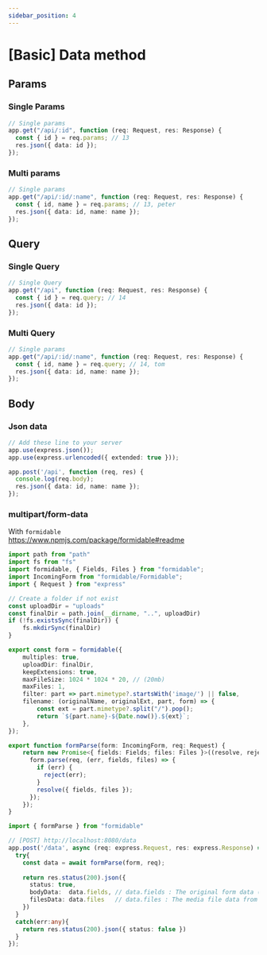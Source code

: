```yaml
---
sidebar_position: 4
---
```


# [Basic] Data method

## Params

### Single Params
```ts showLineNumbers title="[GET] http://localhost:8080/api/13"
// Single params
app.get("/api/:id", function (req: Request, res: Response) {
  const { id } = req.params; // 13
  res.json({ data: id });
});
```

### Multi params
```ts showLineNumbers title="[GET] http://localhost:8080/api/13/peter"
// Single params
app.get("/api/:id/:name", function (req: Request, res: Response) {
  const { id, name } = req.params; // 13, peter
  res.json({ data: id, name: name });
});
```

## Query

### Single Query
```ts showLineNumber title="[GET] http://localhost:8080/api?id=14"
// Single Query
app.get("/api", function (req: Request, res: Response) {
  const { id } = req.query; // 14
  res.json({ data: id });
});
```

### Multi Query
```ts showLineNumbers title="[GET] http://localhost:8080/api?id=14&name=tom"
// Single params
app.get("/api/:id/:name", function (req: Request, res: Response) {
  const { id, name } = req.query; // 14, tom
  res.json({ data: id, name: name });
});
```

## Body

### Json data
```ts showLineNumber title="server.ts"
// Add these line to your server
app.use(express.json());
app.use(express.urlencoded({ extended: true }));
```

```ts showLineNumbers title="[POST] http://localhost:8080/api"
app.post('/api', function (req, res) {
  console.log(req.body);
  res.json({ data: id, name: name });
});
```

### multipart/form-data

With `formidable`  
https://www.npmjs.com/package/formidable#readme  

```ts showLineNumbers title="formidable.ts"
import path from "path"
import fs from "fs"
import formidable, { Fields, Files } from "formidable";
import IncomingForm from "formidable/Formidable";
import { Request } from "express"

// Create a folder if not exist
const uploadDir = "uploads"
const finalDir = path.join(__dirname, "..", uploadDir)
if (!fs.existsSync(finalDir)) {
    fs.mkdirSync(finalDir)
}

export const form = formidable({ 
    multiples: true,
    uploadDir: finalDir,
    keepExtensions: true,
    maxFileSize: 1024 * 1024 * 20, // (20mb)
    maxFiles: 1,
    filter: part => part.mimetype?.startsWith('image/') || false,
    filename: (originalName, originalExt, part, form) => {
        const ext = part.mimetype?.split("/").pop();
        return `${part.name}-${Date.now()}.${ext}`;
    },
});

export function formParse(form: IncomingForm, req: Request) {
    return new Promise<{ fields: Fields; files: Files }>((resolve, reject) => {
      form.parse(req, (err, fields, files) => {
        if (err) {
          reject(err);
        } 
        resolve({ fields, files });
      });
    });
}
```

```ts showLineNumbers title="server.ts"
import { formParse } from "formidable"

// [POST] http://localhost:8080/data
app.post('/data', async (req: express.Request, res: express.Response) => {
  try{
    const data = await formParse(form, req);
    
    return res.status(200).json({ 
      status: true,
      bodyData:  data.fields, // data.fields : The original form data (No Files)
      filesData: data.files   // data.files : The media file data from form (Files)
    })
  }
  catch(err:any){
    return res.status(200).json({ status: false })
  }  
});
```
